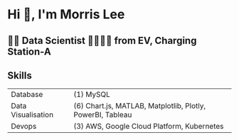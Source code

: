# Hi 👋, I'm Morris Lee 

## 👨‍💻 Data Scientist 👩‍👩‍👧‍👦 from EV, Charging Station-A 
 

## Skills 
|                    |                                                            |
|:-------------------|:-----------------------------------------------------------|
| Database           | (1) MySQL                                                  |
| Data Visualisation | (6) Chart.js, MATLAB, Matplotlib, Plotly, PowerBI, Tableau |
| Devops             | (3) AWS, Google Cloud Platform, Kubernetes                 |